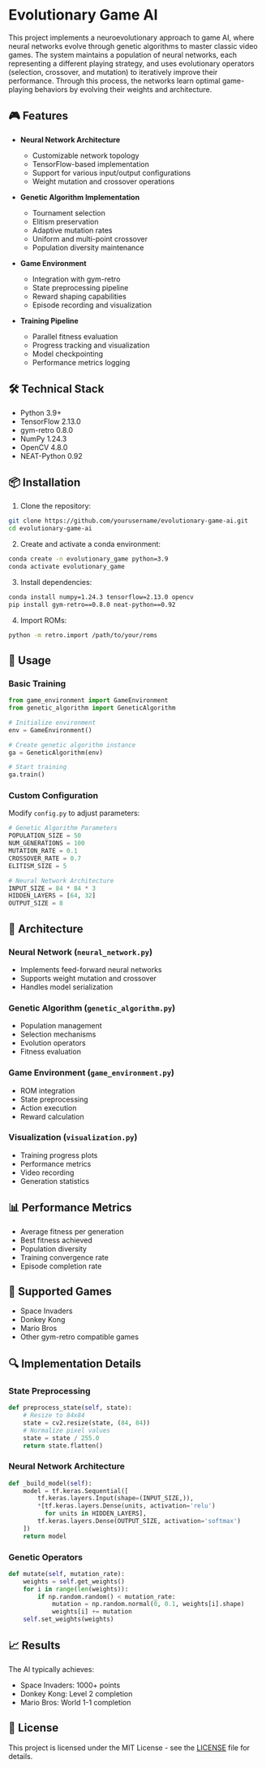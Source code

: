 # Evolutionary Game AI

This project implements a neuroevolutionary approach to game AI, where neural networks evolve through genetic algorithms to master classic video games. The system maintains a population of neural networks, each representing a different playing strategy, and uses evolutionary operators (selection, crossover, and mutation) to iteratively improve their performance. Through this process, the networks learn optimal game-playing behaviors by evolving their weights and architecture.

## 🎮 Features

- **Neural Network Architecture**
  - Customizable network topology
  - TensorFlow-based implementation
  - Support for various input/output configurations
  - Weight mutation and crossover operations

- **Genetic Algorithm Implementation**
  - Tournament selection
  - Elitism preservation
  - Adaptive mutation rates
  - Uniform and multi-point crossover
  - Population diversity maintenance

- **Game Environment**
  - Integration with gym-retro
  - State preprocessing pipeline
  - Reward shaping capabilities
  - Episode recording and visualization

- **Training Pipeline**
  - Parallel fitness evaluation
  - Progress tracking and visualization
  - Model checkpointing
  - Performance metrics logging

## 🛠️ Technical Stack

- Python 3.9+
- TensorFlow 2.13.0
- gym-retro 0.8.0
- NumPy 1.24.3
- OpenCV 4.8.0
- NEAT-Python 0.92

## 📦 Installation

1. Clone the repository:
```bash
git clone https://github.com/yourusername/evolutionary-game-ai.git
cd evolutionary-game-ai
```

2. Create and activate a conda environment:
```bash
conda create -n evolutionary_game python=3.9
conda activate evolutionary_game
```

3. Install dependencies:
```bash
conda install numpy=1.24.3 tensorflow=2.13.0 opencv
pip install gym-retro==0.8.0 neat-python==0.92
```

4. Import ROMs:
```bash
python -m retro.import /path/to/your/roms
```

## 🎯 Usage

### Basic Training

```python
from game_environment import GameEnvironment
from genetic_algorithm import GeneticAlgorithm

# Initialize environment
env = GameEnvironment()

# Create genetic algorithm instance
ga = GeneticAlgorithm(env)

# Start training
ga.train()
```

### Custom Configuration

Modify `config.py` to adjust parameters:

```python
# Genetic Algorithm Parameters
POPULATION_SIZE = 50
NUM_GENERATIONS = 100
MUTATION_RATE = 0.1
CROSSOVER_RATE = 0.7
ELITISM_SIZE = 5

# Neural Network Architecture
INPUT_SIZE = 84 * 84 * 3
HIDDEN_LAYERS = [64, 32]
OUTPUT_SIZE = 8
```

## 🔧 Architecture

### Neural Network (`neural_network.py`)
- Implements feed-forward neural networks
- Supports weight mutation and crossover
- Handles model serialization

### Genetic Algorithm (`genetic_algorithm.py`)
- Population management
- Selection mechanisms
- Evolution operators
- Fitness evaluation

### Game Environment (`game_environment.py`)
- ROM integration
- State preprocessing
- Action execution
- Reward calculation

### Visualization (`visualization.py`)
- Training progress plots
- Performance metrics
- Video recording
- Generation statistics

## 📊 Performance Metrics

- Average fitness per generation
- Best fitness achieved
- Population diversity
- Training convergence rate
- Episode completion rate

## 🎯 Supported Games

- Space Invaders
- Donkey Kong
- Mario Bros
- Other gym-retro compatible games

## 🔍 Implementation Details

### State Preprocessing
```python
def preprocess_state(self, state):
    # Resize to 84x84
    state = cv2.resize(state, (84, 84))
    # Normalize pixel values
    state = state / 255.0
    return state.flatten()
```

### Neural Network Architecture
```python
def _build_model(self):
    model = tf.keras.Sequential([
        tf.keras.layers.Input(shape=(INPUT_SIZE,)),
        *[tf.keras.layers.Dense(units, activation='relu') 
          for units in HIDDEN_LAYERS],
        tf.keras.layers.Dense(OUTPUT_SIZE, activation='softmax')
    ])
    return model
```

### Genetic Operators
```python
def mutate(self, mutation_rate):
    weights = self.get_weights()
    for i in range(len(weights)):
        if np.random.random() < mutation_rate:
            mutation = np.random.normal(0, 0.1, weights[i].shape)
            weights[i] += mutation
    self.set_weights(weights)
```

## 📈 Results

The AI typically achieves:
- Space Invaders: 1000+ points
- Donkey Kong: Level 2 completion
- Mario Bros: World 1-1 completion

## 📝 License

This project is licensed under the MIT License - see the [LICENSE](LICENSE) file for details.